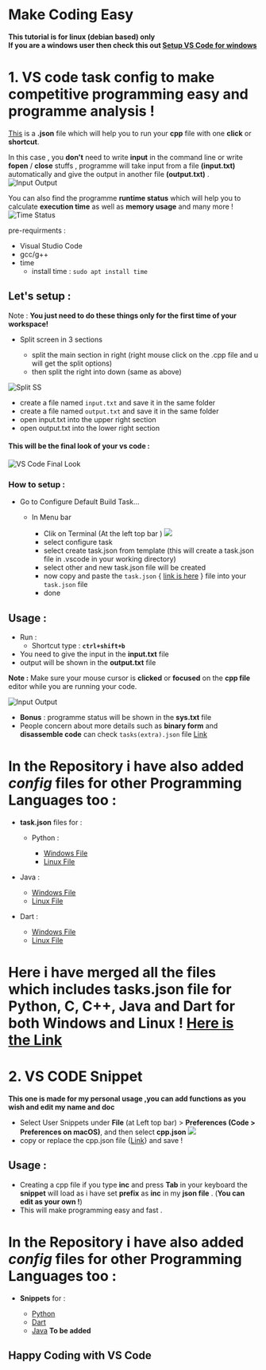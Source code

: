 # Make Coding Easy

**This tutorial is for linux (debian based) only <br>
If you are a windows user then check this out [Setup VS Code for windows](</readme(windows).md>)**

# 1. **VS code task config** to make **competitive programming** easy and **programme analysis** ! <br>

[This](/Config-Files/C&C++/Linux/tasks.json) is a **.json** file which will help you to run your **cpp** file with one **click** or **shortcut**.

In this case , you **don't** need to write **input** in the command line or write **fopen** / **close** stuffs , programme will take input from a file **(input.txt)** automatically and give the output in another file **(output.txt)** .
![Input Output](images/input&output.png)

You can also find the programme **runtime status** which will help you to calculate **execution time** as well as **memory usage** and many more ! ![Time Status](images/time_status.png)

pre-requirments :

- Visual Studio Code
- gcc/g++
- time
  - install time : `sudo apt install time`

## Let's setup :

Note : **You just need to do these things only for the first time of your workspace!**

- Split screen in 3 sections

  - split the main section in right (right mouse click on the .cpp file and u will get the split options)
  - then split the right into down (same as above)

![Split SS](/images/split%20options.png)

- create a file named `input.txt` and save it in the same folder
- create a file named `output.txt` and save it in the same folder
- open input.txt into the upper right section
- open output.txt into the lower right section

#### This will be the final look of your vs code :

![VS Code Final Look](/images/final%20look%20%20vs%20code.png)

### How to setup :

- Go to Configure Default Build Task...
  - In Menu bar

    - Clik on Terminal (At the left top bar )
      ![](/images/top_bar.png)
    - select configure task
    - select create task.json from template (this will create a task.json file in .vscode in your working directory)
    - select other and new task.json file will be created
    - now copy and paste the `task.json` { [link is here](/Config-Files/C&C++/Linux/tasks.json) } file into your `task.json` file
    - done

## Usage :

- Run :
  - Shortcut type : **`ctrl+shift+b`**
- You need to give the input in the **input.txt** file
- output will be shown in the **output.txt** file

**Note :** Make sure your mouse cursor is **clicked** or **focused** on the **cpp file** editor while you are running your code.

![Input Output](images/input&output.png)

- **Bonus** : programme status will be shown in the **sys.txt** file
- People concern about more details such as **binary form** and **disassemble code** can check `tasks(extra).json` file [Link](</Config-Files/C&C++/Linux/tasks(extra).json>)

# In the Repository i have also added _config_ files for other Programming Languages too :

- **task.json** files for :

  - Python :

    - [Windows File](Config-Files/Python/Windows/tasks.json)
    - [Linux File](Config-Files/Python/Linux/tasks.json)

* Java :

  - [Windows File](Config-Files/Java/Windows/tasks.json)
  - [Linux File](Config-Files/Java/Linux/tasks.json)

* Dart :

  - [Windows File](Config-Files/Dart/Windows/tasks.json)
  - [Linux File](Config-Files/Dart/Linux/tasks.json)

# Here i have merged all the files which includes tasks.json file for Python, C, C++, Java and Dart for both Windows and Linux ! [Here is the Link](/Config-Files/all-in-one/tasks.json)

# 2. VS CODE Snippet

**This one is made for my personal usage ,you can add functions as you wish and edit my name and doc**

- Select User Snippets under **File** (at Left top bar) > **Preferences (Code > Preferences on macOS)**, and then select **cpp.json**
  ![](/images/top_bar.png)
- copy or replace the cpp.json file {[Link](/Snippets/cpp.json)} and save !

## Usage :

- Creating a cpp file if you type **inc** and press **Tab** in your keyboard the **snippet** will load as i have set **prefix** as **inc** in my **json file** . (**You can edit as your own !**)
- This will make programming easy and fast .

# In the Repository i have also added _config_ files for other Programming Languages too :

- **Snippets** for :

  - [Python](/Snippets/python.json)
  - [Dart](/Snippets/dart.json)
  - [Java]() **To be added**

## Happy Coding with VS Code
